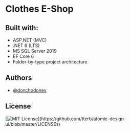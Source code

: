 
# Clothes E-Shop
## Built with:

- ASP.NET (MVC) 
- .NET 6 (LTS)
- MS SQL Server 2019
- EF Core 6
- Folder-by-type project architecture


## Authors

- [@donchodonev](https://github.com/donchodonev)


## License

[![MIT License](https://img.shields.io/apm/l/atomic-design-ui.svg?)](https://github.com/tterb/atomic-design-ui/blob/master/LICENSEs)


